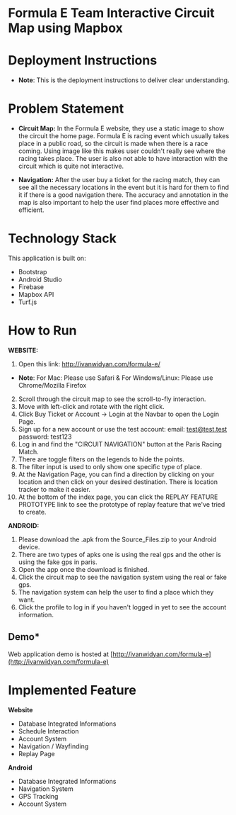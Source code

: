 # Formula E Team Interactive Circuit Map using Mapbox

# Deployment Instructions

* **Note**: This is the deployment instructions to deliver clear understanding.

# Problem Statement

* **Circuit Map:** In the Formula E website, they use a static image to show the circuit the home page. Formula E is racing event which usually takes place in a public road, so the circuit is made when there is a race coming.
Using image like this makes user couldn't really see where the racing takes place. The user is also not able to have interaction with the circuit which is quite not interactive.

* **Navigation:** After the user buy a ticket for the racing match, they can see all the necessary locations in the event but it is hard for them to find it if there is a good navigation there. The accuracy and annotation in the map is also important to help the user find places more effective and efficient.

# Technology Stack

This application is built on:

* Bootstrap
* Android Studio
* Firebase
* Mapbox API
* Turf.js

# How to Run

**WEBSITE:**
1. Open this link: http://ivanwidyan.com/formula-e/
* **Note**: For Mac: Please use Safari & For Windows/Linux: Please use Chrome/Mozilla Firefox
2. Scroll through the circuit map to see the scroll-to-fly interaction.
3. Move with left-click and rotate with the right click.
4. Click Buy Ticket or Account -> Login at the Navbar to open the Login Page.
5. Sign up for a new account or use the test account: email: test@test.test password: test123
6. Log in and find the "CIRCUIT NAVIGATION" button at the Paris Racing Match.
7. There are toggle filters on the legends to hide the points.
8. The filter input is used to only show one specific type of place.
9. At the Navigation Page, you can find a direction by clicking on your location and then click on your desired destination. There is location tracker to make it easier.
10. At the bottom of the index page, you can click the REPLAY FEATURE PROTOTYPE link to see the prototype of replay feature that we've tried to create.

**ANDROID:**
1. Please download the .apk from the Source_Files.zip to your Android device.
2. There are two types of apks one is using the real gps and the other is using the fake gps in paris.
3. Open the app once the download is finished.
4. Click the circuit map to see the navigation system using the real or fake gps.
5. The navigation system can help the user to find a place which they want.
6. Click the profile to log in if you haven't logged in yet to see the account information.

## Demo*
Web application demo is hosted at [http://ivanwidyan.com/formula-e](http://ivanwidyan.com/formula-e)

# Implemented Feature

**Website**
* Database Integrated Informations
* Schedule Interaction
* Account System
* Navigation / Wayfinding
* Replay Page

**Android**
* Database Integrated Informations
* Navigation System
* GPS Tracking
* Account System
